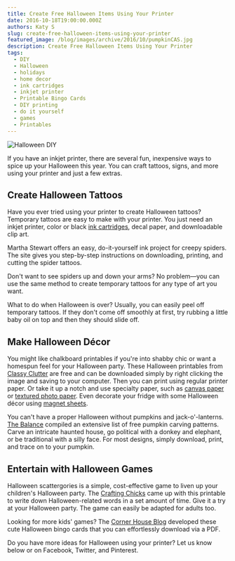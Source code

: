 ```yaml
---
title: Create Free Halloween Items Using Your Printer
date: 2016-10-18T19:00:00.000Z
authors: Katy S
slug: create-free-halloween-items-using-your-printer
featured_image: /blog/images/archive/2016/10/pumpkinCAS.jpg
description: Create Free Halloween Items Using Your Printer
tags:
  - DIY
  - Halloween
  - holidays
  - home decor
  - ink cartridges
  - inkjet printer
  - Printable Bingo Cards
  - DIY printing
  - do it yourself
  - games
  - Printables
---
```

![Halloween DIY](/blog/images/pumpkinCAS.jpg "Halloween jack-o'-lanterns")

If you have an inkjet printer, there are several fun, inexpensive ways to spice up your Halloween this year. You can craft tattoos, signs, and more using your printer and just a few extras.

## Create Halloween Tattoos

Have you ever tried using your printer to create Halloween tattoos? Temporary tattoos are easy to make with your printer. You just need an inkjet printer, color or black [ink cartridges](https://www.compandsave.com/), decal paper, and downloadable clip art.

Martha Stewart offers an easy, do-it-yourself ink project for creepy spiders. The site gives you step-by-step instructions on downloading, printing, and cutting the spider tattoos.

Don't want to see spiders up and down your arms? No problem—you can use the same method to create temporary tattoos for any type of art you want.

What to do when Halloween is over? Usually, you can easily peel off temporary tattoos. If they don't come off smoothly at first, try rubbing a little baby oil on top and then they should slide off.

## Make Halloween Décor

You might like chalkboard printables if you're into shabby chic or want a homespun feel for your Halloween party. These Halloween printables from [Classy Clutter](https://www.classyclutter.net/free-halloween-chalkboard-printables/) are free and can be downloaded simply by right clicking the image and saving to your computer. Then you can print using regular printer paper. Or take it up a notch and use specialty paper, such as [canvas paper](https://www.compandsave.com/paper/photo-paper/canvas) or [textured photo paper](https://www.compandsave.com/paper/photo-paper/textured). Even decorate your fridge with some Halloween décor using [magnet sheets](https://www.compandsave.com/paper/magnet-sheets).

You can't have a proper Halloween without pumpkins and jack-o'-lanterns. [The Balance](https://www.thesprucecrafts.com/free-pumpkin-carving-patterns-and-templates-1357644) compiled an extensive list of free pumpkin carving patterns. Carve an intricate haunted house, go political with a donkey and elephant, or be traditional with a silly face. For most designs, simply download, print, and trace on to your pumpkin.

## Entertain with Halloween Games

Halloween scattergories is a simple, cost-effective game to liven up your children's Halloween party. The [Crafting Chicks](https://thecraftingchicks.com/halloween-scattergories/) came up with this printable to write down Halloween-related words in a set amount of time. Give it a try at your Halloween party. The game can easily be adapted for adults too.

Looking for more kids' games? The [Corner House Blog](http://ww17.cornerhouseblog.com/2010/10/halloween-bingo.html) developed these cute Halloween bingo cards that you can effortlessly download via a PDF.

Do you have more ideas for Halloween using your printer? Let us know below or on Facebook, Twitter, and Pinterest.